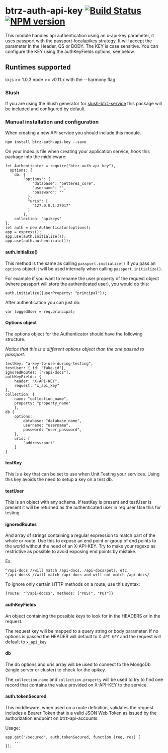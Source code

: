 # btrz-auth-api-key [![Build Status](https://secure.travis-ci.org/Betterez/btrz-auth-api-key.png?branch=master)](https://travis-ci.org/Betterez/btrz-auth-api-key) [![NPM version](https://badge-me.herokuapp.com/api/npm/btrz-auth-api-key.png)](http://badges.enytc.com/for/npm/btrz-auth-api-key)

This module handles api authentication using an x-api-key parameter, it uses passport with the passport-localapikey strategy.
It will accept the parameter in the Header, QS or BODY.
The KEY is case sensitive. 
You can configure the KEY using the authKeyFields options, see below.

## Runtimes supported

io.js >= 1.0.3
node >= v0.11.x with the --harmony flag

### Slush

If you are using the Slush generator for [slush-btrz-service](https://www.npmjs.com/package/slush-btrz-service) this package will be included and configured by default.

### Manual installation and configuration

When creating a new API service you should include this module.

    npm install btrz-auth-api-key --save

On your index.js file when creating your application service, hook this package into the middleware:

    let Authenticator = require("btrz-auth-api-key"),
      options: {
        db: {
            "options": {
                "database": "betterez_core",
                "username": "",
                "password": ""
              },
              "uris": [
                "127.0.0.1:27017"
              ]
            }, 
        collection: "apikeys"
    };
    let auth = new Authenticator(options);
    app = express();
    app.use(auth.initialize());
    app.use(auth.authenticate());

#### auth.initialize()

This method is the same as calling `passport.initialize()` if you pass an `options` object it will be used internally when calling `passport.initialize()`.

For example if you want to rename the user property of the request object (where passport will store the authenticated user), you would do this:

    auth.initialize({userProperty: "principal"});

After authentication you can just do:

    var loggedUser = req.principal;

#### Options object

The options object for the Authenticator should have the following structure.

_Notice that this is a different options object than the one passed to passport._ 

    testKey: "a-key-to-use-during-testing",
    testUser: {_id: "fake-id"},
    ignoredRoutes: ["/api-docs"],
    authKeyFields: {
        header: "X-API-KEY",
        request: "x_api_key"
    },
    collection: {
        name: "collection_name",
        property: "property_name"
        },
    db {
        options:
            database: "database_name",
            username: "username",
            password: "user_password",
        },
        uris: [
            "address:port"
        ]
    }

#### testKey

This is a key that can be set to use when Unit Testing your services. Using this key avoids the need to setup a key on a test db. 

#### testUser

This is an object with any schema. If testKey is present and testUser is present it will be returned as the authenticated user in req.user
Use this for testing.

#### ignoredRoutes

And array of strings containing a regular expression to match part of the whole or route. Use this to expose an end point or group of end points to the world without the need of an X-API-KEY. Try to make your regexp as restrictive as possible to avoid exposing end points by mistake.

Ex: 

    ^/api-docs //will match /api-docs, /api-docs/pets, etc.
    ^/api-docs$ //will match /api-docs and will not match /api-docs/

To ignore only certain HTTP methods on a route, use this syntax:

    {route: "^/api-docs$", methods: ["POST", "PUT"]}

#### authKeyFields

An object containing the possible keys to look for in the HEADERS or in the request.

The request key will be mapped to a query string or body parameter. If no options is passed the HEADER will default to `X-API-KEY` and the request will default to `x_api_key`

#### db

The db options and uris array will be used to connect to the MongoDb (single server or cluster) to check for the apikey.

The `collection.name` and `collection.property` will be used to try to find one record that contains the value provided on X-API-KEY to the service.


#### auth.tokenSecured

This middleware, when used on a route definition, validates the request includes a Bearer Token that is a valid JSON Web Token as issued by the authorization endpoint on btrz-api-accounts.

Usage:

    app.get("/secured", auth.tokenSecured, function (req, res) {
        ...
    });